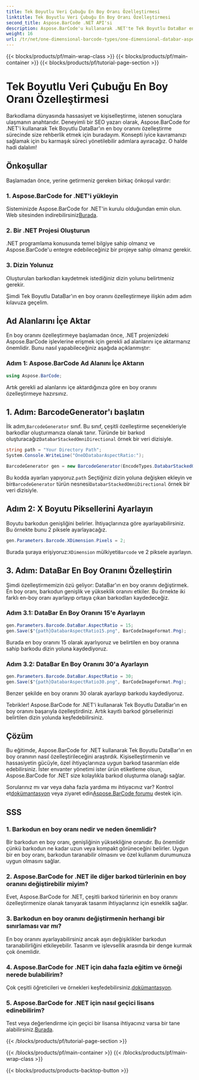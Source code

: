 ```yaml
---
title: Tek Boyutlu Veri Çubuğu En Boy Oranı Özelleştirmesi
linktitle: Tek Boyutlu Veri Çubuğu En Boy Oranı Özelleştirmesi
second_title: Aspose.BarCode .NET API'si
description: Aspose.BarCode'u kullanarak .NET'te Tek Boyutlu DataBar en boy oranlarını nasıl özelleştireceğinizi öğrenin. Barkod hassasiyetini ve tasarımını geliştirin.
weight: 16
url: /tr/net/one-dimensional-barcode-types/one-dimensional-databar-aspect-ratio-customization/
---
```


{{< blocks/products/pf/main-wrap-class >}}
{{< blocks/products/pf/main-container >}}
{{< blocks/products/pf/tutorial-page-section >}}

# Tek Boyutlu Veri Çubuğu En Boy Oranı Özelleştirmesi


Barkodlama dünyasında hassasiyet ve kişiselleştirme, istenen sonuçlara ulaşmanın anahtarıdır. Deneyimli bir SEO yazarı olarak, Aspose.BarCode for .NET'i kullanarak Tek Boyutlu DataBar'ın en boy oranını özelleştirme sürecinde size rehberlik etmek için buradayım. Konsepti iyice kavramanızı sağlamak için bu karmaşık süreci yönetilebilir adımlara ayıracağız. O halde hadi dalalım!

## Önkoşullar

Başlamadan önce, yerine getirmeniz gereken birkaç önkoşul vardır:

### 1. Aspose.BarCode for .NET'i yükleyin

 Sisteminizde Aspose.BarCode for .NET'in kurulu olduğundan emin olun. Web sitesinden indirebilirsiniz[Burada](https://releases.aspose.com/barcode/net/).

### 2. Bir .NET Projesi Oluşturun

.NET programlama konusunda temel bilgiye sahip olmanız ve Aspose.BarCode'u entegre edebileceğiniz bir projeye sahip olmanız gerekir.

### 3. Dizin Yolunuz

Oluşturulan barkodları kaydetmek istediğiniz dizin yolunu belirtmeniz gerekir.

Şimdi Tek Boyutlu DataBar'ın en boy oranını özelleştirmeye ilişkin adım adım kılavuza geçelim.

## Ad Alanlarını İçe Aktar

En boy oranını özelleştirmeye başlamadan önce, .NET projenizdeki Aspose.BarCode işlevlerine erişmek için gerekli ad alanlarını içe aktarmanız önemlidir. Bunu nasıl yapabileceğiniz aşağıda açıklanmıştır:

### Adım 1: Aspose.BarCode Ad Alanını İçe Aktarın

```csharp
using Aspose.BarCode;
```

Artık gerekli ad alanlarını içe aktardığınıza göre en boy oranını özelleştirmeye hazırsınız.

## 1. Adım: BarcodeGenerator'ı başlatın

 İlk adım,`BarcodeGenerator` sınıf. Bu sınıf, çeşitli özelleştirme seçenekleriyle barkodlar oluşturmanıza olanak tanır. Türünde bir barkod oluşturacağız`DatabarStackedOmniDirectional` örnek bir veri dizisiyle.

```csharp
string path = "Your Directory Path";
System.Console.WriteLine("OneDDatabarAspectRatio:");

BarcodeGenerator gen = new BarcodeGenerator(EncodeTypes.DatabarStackedOmniDirectional, "(01)12345678901231");
```

 Bu kodda ayarları yapıyoruz.`path` Seçtiğiniz dizin yoluna değişken ekleyin ve bir`BarcodeGenerator` türün nesnesi`DatabarStackedOmniDirectional` örnek bir veri dizisiyle.

## Adım 2: X Boyutu Piksellerini Ayarlayın

Boyutu barkodun genişliğini belirler. İhtiyaçlarınıza göre ayarlayabilirsiniz. Bu örnekte bunu 2 piksele ayarlayacağız.

```csharp
gen.Parameters.Barcode.XDimension.Pixels = 2;
```

 Burada şuraya erişiyoruz:`XDimension` mülkiyeti`Barcode` ve 2 piksele ayarlayın.

## 3. Adım: DataBar En Boy Oranını Özelleştirin

Şimdi özelleştirmemizin özü geliyor: DataBar'ın en boy oranını değiştirmek. En boy oranı, barkodun genişlik ve yükseklik oranını etkiler. Bu örnekte iki farklı en-boy oranı ayarlayıp ortaya çıkan barkodları kaydedeceğiz.

### Adım 3.1: DataBar En Boy Oranını 15'e Ayarlayın

```csharp
gen.Parameters.Barcode.DataBar.AspectRatio = 15;
gen.Save($"{path}DatabarAspectRatio15.png", BarCodeImageFormat.Png);
```

Burada en boy oranını 15 olarak ayarlıyoruz ve belirtilen en boy oranına sahip barkodu dizin yoluna kaydediyoruz.

### Adım 3.2: DataBar En Boy Oranını 30'a Ayarlayın

```csharp
gen.Parameters.Barcode.DataBar.AspectRatio = 30;
gen.Save($"{path}DatabarAspectRatio30.png", BarCodeImageFormat.Png);
```

Benzer şekilde en boy oranını 30 olarak ayarlayıp barkodu kaydediyoruz.

Tebrikler! Aspose.BarCode for .NET'i kullanarak Tek Boyutlu DataBar'ın en boy oranını başarıyla özelleştirdiniz. Artık kayıtlı barkod görsellerinizi belirtilen dizin yolunda keşfedebilirsiniz.

## Çözüm

Bu eğitimde, Aspose.BarCode for .NET kullanarak Tek Boyutlu DataBar'ın en boy oranının nasıl özelleştirileceğini araştırdık. Kişiselleştirmenin ve hassasiyetin gücüyle, özel ihtiyaçlarınıza uygun barkod tasarımları elde edebilirsiniz. İster envanter yönetimi ister ürün etiketleme olsun, Aspose.BarCode for .NET size kolaylıkla barkod oluşturma olanağı sağlar.

 Sorularınız mı var veya daha fazla yardıma mı ihtiyacınız var? Kontrol et[dokümantasyon](https://reference.aspose.com/barcode/net/) veya ziyaret edin[Aspose.BarCode forumu](https://forum.aspose.com/c/barcode/13) destek için.

## SSS

### 1. Barkodun en boy oranı nedir ve neden önemlidir?

Bir barkodun en boy oranı, genişliğinin yüksekliğine oranıdır. Bu önemlidir çünkü barkodun ne kadar uzun veya kompakt görüneceğini belirler. Uygun bir en boy oranı, barkodun taranabilir olmasını ve özel kullanım durumunuza uygun olmasını sağlar.

### 2. Aspose.BarCode for .NET ile diğer barkod türlerinin en boy oranını değiştirebilir miyim?

Evet, Aspose.BarCode for .NET, çeşitli barkod türlerinin en boy oranını özelleştirmenize olanak tanıyarak tasarım ihtiyaçlarınız için esneklik sağlar.

### 3. Barkodun en boy oranını değiştirmenin herhangi bir sınırlaması var mı?

En boy oranını ayarlayabilirsiniz ancak aşırı değişiklikler barkodun taranabilirliğini etkileyebilir. Tasarım ve işlevsellik arasında bir denge kurmak çok önemlidir.

### 4. Aspose.BarCode for .NET için daha fazla eğitim ve örneği nerede bulabilirim?

 Çok çeşitli öğreticileri ve örnekleri keşfedebilirsiniz.[dokümantasyon](https://reference.aspose.com/barcode/net/).

### 5. Aspose.BarCode for .NET için nasıl geçici lisans edinebilirim?

 Test veya değerlendirme için geçici bir lisansa ihtiyacınız varsa bir tane alabilirsiniz.[Burada](https://purchase.aspose.com/temporary-license/).



{{< /blocks/products/pf/tutorial-page-section >}}

{{< /blocks/products/pf/main-container >}}
{{< /blocks/products/pf/main-wrap-class >}}

{{< blocks/products/products-backtop-button >}}
